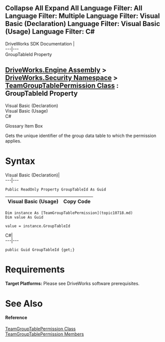 Collapse All Expand All Language Filter: All  Language Filter: Multiple  Language Filter: Visual Basic (Declaration) Language Filter: Visual Basic (Usage) Language Filter: C#  
---  
DriveWorks SDK Documentation  |   
---|---  
GroupTableId Property   
  
[DriveWorks.Engine Assembly](topic2156.md) > [DriveWorks.Security Namespace](topic10574.md) > [TeamGroupTablePermission Class](topic10718.md) : GroupTableId Property  
---  
  
Visual Basic (Declaration)    
Visual Basic (Usage)    
C# 

Glossary Item Box

Gets the unique identifier of the group data table to which the permission applies. 

# Syntax

Visual Basic (Declaration)|   
---|---  
      
    
    Public ReadOnly Property GroupTableId As Guid  
  
Visual Basic (Usage)| Copy Code  
---|---  
      
    
    Dim instance As [TeamGroupTablePermission](topic10718.md)
    Dim value As Guid
     
    value = instance.GroupTableId  
  
C#|   
---|---  
      
    
    public Guid GroupTableId {get;}  
  
# Requirements

**Target Platforms:** Please see DriveWorks software prerequisites.

# See Also

#### Reference

[TeamGroupTablePermission Class](topic10718.md)   
[TeamGroupTablePermission Members](topic10719.md)


